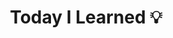 ---
title: "Today I Learned 💡" # 카테고리 이름
layout: category
permalink: /categories/til/ # url
author_profile: true
taxonomy: TIL
sidebar:
    nav: "categories"
---